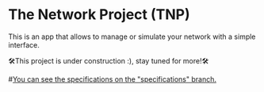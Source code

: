 # The Network Project (TNP)
This is an app that allows to manage or simulate your network with a simple interface.

🛠This project is under construction :), stay tuned for more!🛠

#[You can see the specifications on the "specifications" branch.](https://github.com/Thespiki/The-Network-Project/tree/Specifications)
